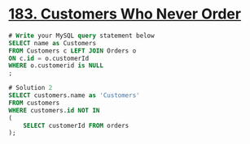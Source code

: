 # [183. Customers Who Never Order](https://leetcode.com/problems/customers-who-never-order)

```sql
# Write your MySQL query statement below
SELECT name as Customers
FROM Customers c LEFT JOIN Orders o
ON c.id = o.customerId
WHERE o.customerid is NULL
;

# Solution 2
SELECT customers.name as 'Customers'
FROM customers
WHERE customers.id NOT IN
(
    SELECT customerId FROM orders
);

```
